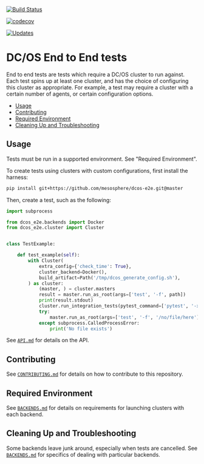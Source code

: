 [![Build Status](https://travis-ci.org/mesosphere/dcos-e2e.svg?branch=master)](https://travis-ci.org/mesosphere/dcos-e2e)

[![codecov](https://codecov.io/gh/mesosphere/dcos-e2e/branch/master/graph/badge.svg)](https://codecov.io/gh/mesosphere/dcos-e2e)

[![Updates](https://pyup.io/repos/github/mesosphere/dcos-e2e/shield.svg)](https://pyup.io/repos/github/mesosphere/dcos-e2e/)

# DC/OS End to End tests

End to end tests are tests which require a DC/OS cluster to run against.
Each test spins up at least one cluster, and has the choice of configuring this cluster as appropriate.
For example, a test may require a cluster with a certain number of agents, or certain configuration options.

<!--lint disable list-item-indent-->
<!--lint disable list-item-bullet-indent-->
<!-- START doctoc generated TOC please keep comment here to allow auto update -->
<!-- DON'T EDIT THIS SECTION, INSTEAD RE-RUN doctoc TO UPDATE -->


- [Usage](#usage)
- [Contributing](#contributing)
- [Required Environment](#required-environment)
- [Cleaning Up and Troubleshooting](#cleaning-up-and-troubleshooting)

<!-- END doctoc generated TOC please keep comment here to allow auto update -->
<!--lint enable list-item-indent-->
<!--lint enable list-item-bullet-indent-->

## Usage

Tests must be run in a supported environment.
See "Required Environment".

To create tests using clusters with custom configurations, first install the harness:

```sh
pip install git+https://github.com/mesosphere/dcos-e2e.git@master
```

Then, create a test, such as the following:

```python
import subprocess

from dcos_e2e.backends import Docker
from dcos_e2e.cluster import Cluster


class TestExample:

    def test_example(self):
        with Cluster(
            extra_config={'check_time': True},
            cluster_backend=Docker(),
            build_artifact=Path('/tmp/dcos_generate_config.sh'),
        ) as cluster:
            (master, ) = cluster.masters
            result = master.run_as_root(args=['test', '-f', path])
            print(result.stdout)
            cluster.run_integration_tests(pytest_command=['pytest', '-x', 'test_tls.py'])
            try:
                master.run_as_root(args=['test', '-f', '/no/file/here'])
            except subprocess.CalledProcessError:
                print('No file exists')
```

See [`API.md`](./API.md) for details on the API.

## Contributing

See [`CONTRIBUTING.md`](./CONTRIBUTING.md) for details on how to contribute to this repository.

## Required Environment

See [`BACKENDS.md`](./BACKENDS.md) for details on requirements for launching clusters with each backend.

## Cleaning Up and Troubleshooting

Some backends leave junk around, especially when tests are cancelled.
See [`BACKENDS.md`](./BACKENDS.md) for specifics of dealing with particular backends.
